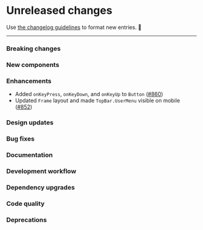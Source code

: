 # Unreleased changes

Use [the changelog guidelines](https://git.io/polaris-changelog-guidelines) to format new entries. 💜

---

### Breaking changes

### New components

### Enhancements

- Added `onKeyPress`, `onKeyDown`, and `onKeyUp` to `Button` ([#860](https://github.com/Shopify/polaris-react/pull/860))
- Updated `Frame` layout and made `TopBar.UserMenu` visible on mobile ([#852](https://github.com/Shopify/polaris-react/pull/852))

### Design updates

### Bug fixes

### Documentation

### Development workflow

### Dependency upgrades

### Code quality

### Deprecations
